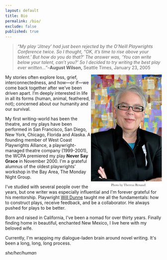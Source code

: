 ```yaml
---
layout: default
title: Bio
permalink: /bio/
exclude: false
published: true
---
```

<blockquote><em>“My play ‘Jitney’ had just been rejected by the O’Neill Playwrights Conference twice. So I thought, “OK, it’s time to rise above your talent.’ But how do you do that?’ The answer was, ‘You can write below your talent, can’t you?’ So I decided to try writing the best play ever written...”</em>–<strong>August Wilson,</strong> Seattle Times, January 23, 2005</blockquote>
<img alt="JD Eames" src="/img/jde.jpg" style="float:right">
My stories often explore loss, grief, interconnectedness, and how—or if—we come back together after we’ve been driven apart. I’m deeply interested in life in all its forms (human, animal, feathered, not); concerned about our humanity and our survival.

My first writing-world has been the theatre, and my plays have been performed in San Francisco, San Diego, New York, Chicago, Florida and Alaska. A founding member of West Coast Playwrights Alliance, a playwright-managed theatre company (1999-2001), the WCPA premiered my play <b>Never Say Grace</b> in November 2000. I'm a grateful alumnus of the oldest playwrights’ workshop in the Bay Area, The Monday Night Group.

I've studied with several people over the years, but one writer was especially influential and I'm forever grateful for his mentorship. Playwright <a href="https://willdunnedramaticwriting.com"> Will Dunne</a> taught me all the fundamentals: how to construct plays, receive feedback, and be a collaborator. He always pushed for plays to be better.

Born and raised in California, I've been a nomad for over thirty years. Finally finding home in beautiful, enchanted New Mexico, I live here with my beloved wife.


Currently, I'm wrapping my dialogue-laden brain around novel writing. It's been a long, long, long process.

<em>she/her/human</em>
